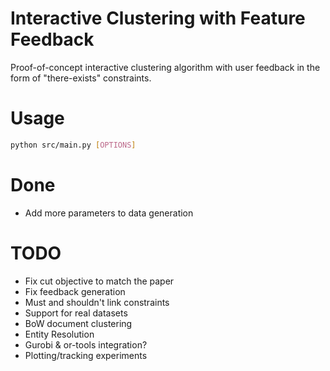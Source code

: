 # Interactive Clustering with Feature Feedback

Proof-of-concept interactive clustering algorithm with user feedback in the
form of "there-exists" constraints.

# Usage

```bash
python src/main.py [OPTIONS]
```

# Done
- Add more parameters to data generation


# TODO
- Fix cut objective to match the paper
- Fix feedback generation
- Must and shouldn't link constraints
- Support for real datasets
 - BoW document clustering
 - Entity Resolution
- Gurobi & or-tools integration?
- Plotting/tracking experiments
